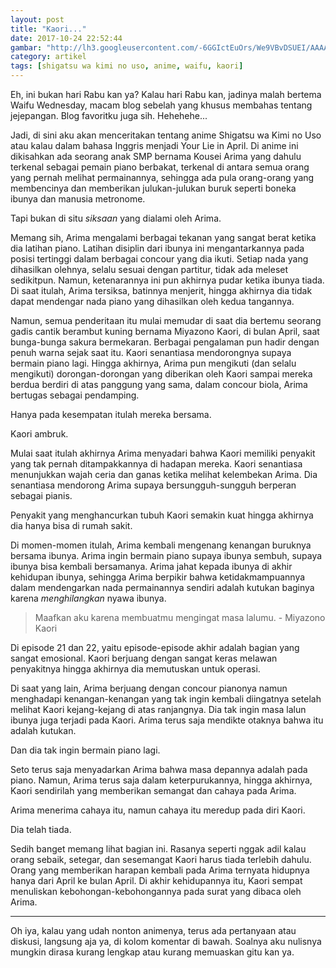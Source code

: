 ```yaml
---
layout: post
title: "Kaori..."
date: 2017-10-24 22:52:44
gambar: "http://lh3.googleusercontent.com/-6GGIctEuOrs/We9VBvDSUEI/AAAAAAAACjo/LdALbJSVfIUkt9XCyAKQpU5LXM3N_mvDQCLcBGAs/s900/tablet_Kaori-Miyazono-anime-girl-crying.jpg"
category: artikel
tags: [shigatsu wa kimi no uso, anime, waifu, kaori]
---
```


Eh, ini bukan hari Rabu kan ya? Kalau hari Rabu kan, jadinya malah bertema Waifu Wednesday, macam blog sebelah yang khusus membahas tentang jejepangan. Blog favoritku juga sih. Hehehehe...

Jadi, di sini aku akan menceritakan tentang anime Shigatsu wa Kimi no Uso atau kalau dalam bahasa Inggris menjadi Your Lie in April. Di anime ini dikisahkan ada seorang anak SMP bernama Kousei Arima yang dahulu terkenal sebagai pemain piano berbakat, terkenal di antara semua orang yang pernah melihat permainannya, sehingga ada pula orang-orang yang membencinya dan memberikan julukan-julukan buruk seperti boneka ibunya dan manusia metronome.

Tapi bukan di situ _siksaan_ yang dialami oleh Arima.

Memang sih, Arima mengalami berbagai tekanan yang sangat berat ketika dia latihan piano. Latihan disiplin dari ibunya ini mengantarkannya pada posisi tertinggi dalam berbagai concour yang dia ikuti. Setiap nada yang dihasilkan olehnya, selalu sesuai dengan partitur, tidak ada meleset sedikitpun. Namun, ketenarannya ini pun akhirnya pudar ketika ibunya tiada. Di saat itulah, Arima tersiksa, batinnya menjerit, hingga akhirnya dia tidak dapat mendengar nada piano yang dihasilkan oleh kedua tangannya.

Namun, semua penderitaan itu mulai memudar di saat dia bertemu seorang gadis cantik berambut kuning bernama Miyazono Kaori, di bulan April, saat bunga-bunga sakura bermekaran. Berbagai pengalaman pun hadir dengan penuh warna sejak saat itu. Kaori senantiasa mendorongnya supaya bermain piano lagi. Hingga akhirnya, Arima pun mengikuti (dan selalu mengikuti) dorongan-dorongan yang diberikan oleh Kaori sampai mereka berdua berdiri di atas panggung yang sama, dalam concour biola, Arima bertugas sebagai pendamping.

Hanya pada kesempatan itulah mereka bersama.

Kaori ambruk.

Mulai saat itulah akhirnya Arima menyadari bahwa Kaori memiliki penyakit yang tak pernah ditampakkannya di hadapan mereka. Kaori senantiasa menunjukkan wajah ceria dan ganas ketika melihat kelembekan Arima. Dia senantiasa mendorong Arima supaya bersungguh-sungguh berperan sebagai pianis.

Penyakit yang menghancurkan tubuh Kaori semakin kuat hingga akhirnya dia hanya bisa di rumah sakit.

Di momen-momen itulah, Arima kembali mengenang kenangan buruknya bersama ibunya. Arima ingin bermain piano supaya ibunya sembuh, supaya ibunya bisa kembali bersamanya. Arima jahat kepada ibunya di akhir kehidupan ibunya, sehingga Arima berpikir bahwa ketidakmampuannya dalam mendengarkan nada permainannya sendiri adalah kutukan baginya karena _menghilangkan_ nyawa ibunya.

> Maafkan aku karena membuatmu mengingat masa lalumu. - Miyazono Kaori

Di episode 21 dan 22, yaitu episode-episode akhir adalah bagian yang sangat emosional. Kaori berjuang dengan sangat keras melawan penyakitnya hingga akhirnya dia memutuskan untuk operasi.

Di saat yang lain, Arima berjuang dengan concour pianonya namun menghadapi kenangan-kenangan yang tak ingin kembali diingatnya setelah melihat Kaori kejang-kejang di atas ranjangnya. Dia tak ingin masa lalun ibunya juga terjadi pada Kaori. Arima terus saja mendikte otaknya bahwa itu adalah kutukan.

Dan dia tak ingin bermain piano lagi.

Seto terus saja menyadarkan Arima bahwa masa depannya adalah pada piano. Namun, Arima terus saja dalam keterpurukannya, hingga akhirnya, Kaori sendirilah yang memberikan semangat dan cahaya pada Arima.

Arima menerima cahaya itu, namun cahaya itu meredup pada diri Kaori.

Dia telah tiada.

Sedih banget memang lihat bagian ini. Rasanya seperti nggak adil kalau orang sebaik, setegar, dan sesemangat Kaori harus tiada terlebih dahulu. Orang yang memberikan harapan kembali pada Arima ternyata hidupnya hanya dari April ke bulan April. Di akhir kehidupannya itu, Kaori sempat menuliskan kebohongan-kebohongannya pada surat yang dibaca oleh Arima.

---

Oh iya, kalau yang udah nonton animenya, terus ada pertanyaan atau diskusi, langsung aja ya, di kolom komentar di bawah. Soalnya aku nulisnya mungkin dirasa kurang lengkap atau kurang memuaskan gitu kan ya.